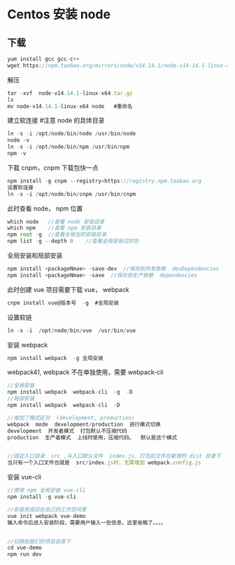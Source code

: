 # Centos  安装 node

## 下载

```javascript
yum install gcc gcc-c++
wget https://npm.taobao.org/mirrors/node/v14.14.1/node-v14.14.1-linux-x64.tar.gz
```

解压

```javascript
tar -xvf  node-v14.14.1-linux-x64.tar.gz
ls
mv node-v14.14.1-linux-x64 node   #重命名
```

建立软连接  #注意  node 的具体目录

```javascript
ln -s -i /opt/node/bin/node /usr/bin/node
node -v
ln -s -i /opt/node/bin/npm /usr/bin/npm
npm -v
```

下载 cnpm，cnpm 下载包快一点

```javascript
npm install -g cnpm --registry=https://registry.npm.taobao.org
设置软连接
ln -s -i /opt/node/bin/cnpm /usr/bin/cnpm
```

此时查看 node， npm 位置

```javascript
which node   //查看 node 安装目录
which npm    //查看 npm 安装目录
npm root -g  //查看全局包的安装目录
npm list -g --depth 0    //查看全局安装过的包
```

全局安装和局部安装

```javascript
npm install <packageNmae> -save-dev  //保存到开发依赖  devDependencies
npm install <packageNmae> -save  //保存到生产依赖  dependencies
```

此时创建 vue 项目需要下载  vue， webpack

```javascript
cnpm install vue@版本号  -g  #全局安装
```

设置软链

```javascript
ln -s -i  /opt/node/bin/vue  /usr/bin/vue
```

安装 webpack

```javascript
npm install webpack  -g 全局安装
```

webpack41, webpack 不在单独使用，需要 webpack-cli

```javascript
//全局安装
npm install webpack  webpack-cli  -g  -D
//局部安装
npm install webpack  webpack-cli  -D

//增加了模式区分  (development, production)
webpack  mode  development/production  进行模式切换
development  开发者模式  打包默认不压缩代码
production  生产者模式  上线时使用，压缩代码。  默认是这个模式


//固定入口目录  src ,与入口默认文件  index.js，打包后文件在新增的 dist 目录下
当只有一个入口文件也就是  src/index.js时，无需增加 webpack.config.js
```

安装 vue-cli

```javascript
//使用 npm 全局安装 vue-cli
npm install -g vue-cli

//安装完成后在自己的工作空间里
vue init webpack vue-demo
输入命令后进入安装阶段，需要用户输入一些信息，这里省略了。。。。


//切换到我们的项目目录下
cd vue-demo
npm run dev
```

